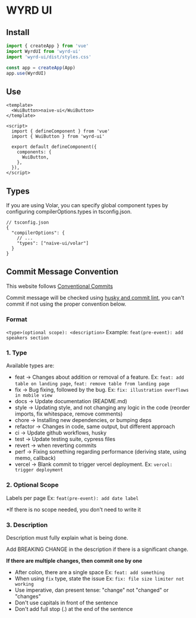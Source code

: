 # WYRD UI

## Install

```ts
import { createApp } from 'vue'
import WyrdUI from 'wyrd-ui'
import 'wyrd-ui/dist/styles.css'

const app = createApp(App)
app.use(WyrdUI)
```
## Use

```vue
<template>
  <WuiButton>naive-ui</WuiButton>
</template>

<script>
  import { defineComponent } from 'vue'
  import { WuiButton } from 'wyrd-ui'

  export default defineComponent({
    components: {
      WuiButton,
    },
  }),
</script>
```

## Types

If you are using Volar, you can specify global component types by configuring compilerOptions.types in tsconfig.json.

```
// tsconfig.json
{
  "compilerOptions": {
    // ...
    "types": ["naive-ui/volar"]
  }
}
```

## Commit Message Convention

This website follows [Conventional Commits](https://www.conventionalcommits.org/en/v1.0.0/)

Commit message will be checked using [husky and commit lint](https://theodorusclarence.com/library/husky-commitlint-prettier), you can't commit if not using the proper convention below.

### Format

`<type>(optional scope): <description>`
Example: `feat(pre-event): add speakers section`

### 1. Type

Available types are:

- feat → Changes about addition or removal of a feature. Ex: `feat: add table on landing page`, `feat: remove table from landing page`
- fix → Bug fixing, followed by the bug. Ex: `fix: illustration overflows in mobile view`
- docs → Update documentation (README.md)
- style → Updating style, and not changing any logic in the code (reorder imports, fix whitespace, remove comments)
- chore → Installing new dependencies, or bumping deps
- refactor → Changes in code, same output, but different approach
- ci → Update github workflows, husky
- test → Update testing suite, cypress files
- revert → when reverting commits
- perf → Fixing something regarding performance (deriving state, using memo, callback)
- vercel → Blank commit to trigger vercel deployment. Ex: `vercel: trigger deployment`

### 2. Optional Scope

Labels per page Ex: `feat(pre-event): add date label`

\*If there is no scope needed, you don't need to write it

### 3. Description

Description must fully explain what is being done.

Add BREAKING CHANGE in the description if there is a significant change.

**If there are multiple changes, then commit one by one**

- After colon, there are a single space Ex: `feat: add something`
- When using `fix` type, state the issue Ex: `fix: file size limiter not working`
- Use imperative, dan present tense: "change" not "changed" or "changes"
- Don't use capitals in front of the sentence
- Don't add full stop (.) at the end of the sentence
